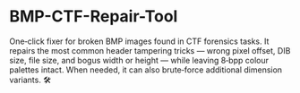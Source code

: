 # BMP-CTF-Repair-Tool
One‑click fixer for broken BMP images found in CTF forensics tasks.  It repairs the most common header tampering tricks — wrong pixel offset, DIB size, file size, and bogus width or height — while leaving 8‑bpp colour palettes intact.  When needed, it can also brute‑force additional dimension variants. 🛠️
